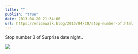 ```yaml
---
title: ""
publish: "true"
date: 2013-04-20 21:34:06
url: https://ericmwalk.blog/2013/04/20/stop-number-of.html
---
```


Stop number 3 of Surprise date night..

![](https://ericmwalk.blog/uploads/2022/8a9f3ee9a4.jpg)